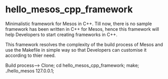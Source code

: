 # hello_mesos_cpp_framework

Minimalistic framework for Mesos in C++.
Till now, there is no sample framework has been written in C++ for Mesos, hence this framework will help Developers to start creating frameworks in C++.

This framework resolves the complexity of the build process of Mesos and use the Makefile in simple way so that Developers can customise it according to thier need.

Build process-->
Clone;
cd hello_mesos_cpp_framework;
make;
./hello_mesos 127.0.0.1;
